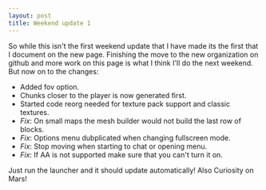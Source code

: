 ```yaml
---
layout: post
title: Weekend update 1
---
```


So while this isn't the first weekend update that I have made its the first
that I document on the new page. Finishing the move to the new organization
on github and more work on this page is what I think I'll do the next
weekend. But now on to the changes:

 * Added fov option.
 * Chunks closer to the player is now generated first.
 * Started code reorg needed for texture pack support and classic textures.
 * _Fix_: On small maps the mesh builder would not build the last row of blocks.
 * _Fix_: Options menu dubplicated when changing fullscreen mode.
 * _Fix_: Stop moving when starting to chat or opening menu.
 * _Fix_: If AA is not supported make sure that you can't turn it on.

Just run the launcher and it should update automatically! Also Curiosity on Mars!
